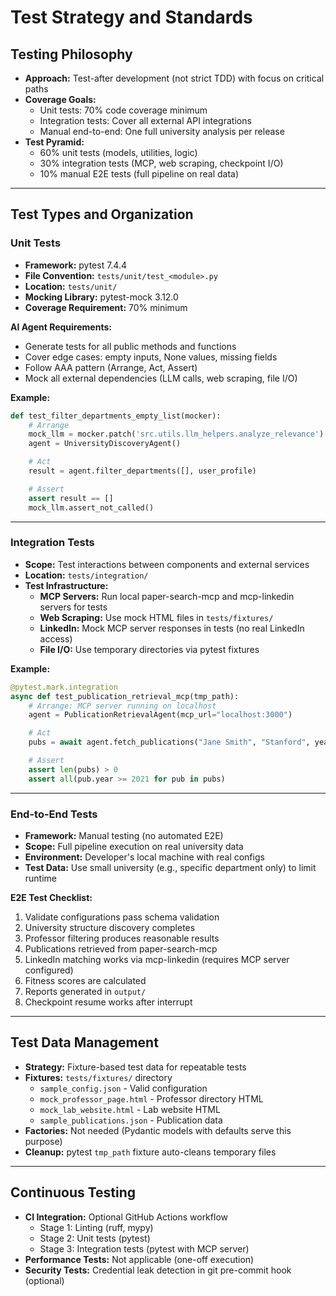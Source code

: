 # Test Strategy and Standards

## Testing Philosophy

- **Approach:** Test-after development (not strict TDD) with focus on critical paths
- **Coverage Goals:**
  - Unit tests: 70% code coverage minimum
  - Integration tests: Cover all external API integrations
  - Manual end-to-end: One full university analysis per release
- **Test Pyramid:**
  - 60% unit tests (models, utilities, logic)
  - 30% integration tests (MCP, web scraping, checkpoint I/O)
  - 10% manual E2E tests (full pipeline on real data)

---

## Test Types and Organization

### Unit Tests

- **Framework:** pytest 7.4.4
- **File Convention:** `tests/unit/test_<module>.py`
- **Location:** `tests/unit/`
- **Mocking Library:** pytest-mock 3.12.0
- **Coverage Requirement:** 70% minimum

**AI Agent Requirements:**
- Generate tests for all public methods and functions
- Cover edge cases: empty inputs, None values, missing fields
- Follow AAA pattern (Arrange, Act, Assert)
- Mock all external dependencies (LLM calls, web scraping, file I/O)

**Example:**
```python
def test_filter_departments_empty_list(mocker):
    # Arrange
    mock_llm = mocker.patch('src.utils.llm_helpers.analyze_relevance')
    agent = UniversityDiscoveryAgent()

    # Act
    result = agent.filter_departments([], user_profile)

    # Assert
    assert result == []
    mock_llm.assert_not_called()
```

---

### Integration Tests

- **Scope:** Test interactions between components and external services
- **Location:** `tests/integration/`
- **Test Infrastructure:**
  - **MCP Servers:** Run local paper-search-mcp and mcp-linkedin servers for tests
  - **Web Scraping:** Use mock HTML files in `tests/fixtures/`
  - **LinkedIn:** Mock MCP server responses in tests (no real LinkedIn access)
  - **File I/O:** Use temporary directories via pytest fixtures

**Example:**
```python
@pytest.mark.integration
async def test_publication_retrieval_mcp(tmp_path):
    # Arrange: MCP server running on localhost
    agent = PublicationRetrievalAgent(mcp_url="localhost:3000")

    # Act
    pubs = await agent.fetch_publications("Jane Smith", "Stanford", years=3)

    # Assert
    assert len(pubs) > 0
    assert all(pub.year >= 2021 for pub in pubs)
```

---

### End-to-End Tests

- **Framework:** Manual testing (no automated E2E)
- **Scope:** Full pipeline execution on real university data
- **Environment:** Developer's local machine with real configs
- **Test Data:** Use small university (e.g., specific department only) to limit runtime

**E2E Test Checklist:**
1. Validate configurations pass schema validation
2. University structure discovery completes
3. Professor filtering produces reasonable results
4. Publications retrieved from paper-search-mcp
5. LinkedIn matching works via mcp-linkedin (requires MCP server configured)
6. Fitness scores are calculated
7. Reports generated in `output/`
8. Checkpoint resume works after interrupt

---

## Test Data Management

- **Strategy:** Fixture-based test data for repeatable tests
- **Fixtures:** `tests/fixtures/` directory
  - `sample_config.json` - Valid configuration
  - `mock_professor_page.html` - Professor directory HTML
  - `mock_lab_website.html` - Lab website HTML
  - `sample_publications.json` - Publication data
- **Factories:** Not needed (Pydantic models with defaults serve this purpose)
- **Cleanup:** pytest `tmp_path` fixture auto-cleans temporary files

---

## Continuous Testing

- **CI Integration:** Optional GitHub Actions workflow
  - Stage 1: Linting (ruff, mypy)
  - Stage 2: Unit tests (pytest)
  - Stage 3: Integration tests (pytest with MCP server)
- **Performance Tests:** Not applicable (one-off execution)
- **Security Tests:** Credential leak detection in git pre-commit hook (optional)
